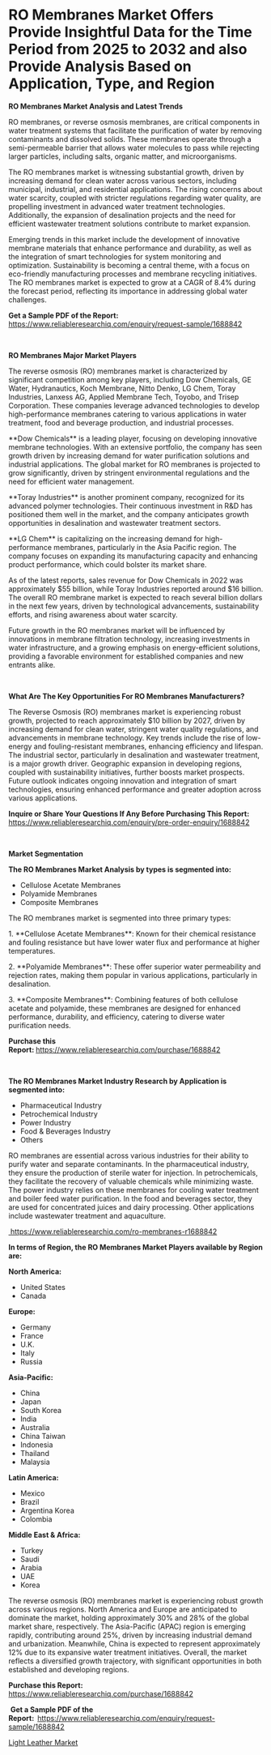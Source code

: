 <p><h1>RO Membranes Market Offers Provide Insightful Data for the Time Period from 2025 to 2032 and also Provide Analysis Based on Application, Type, and Region</h1></p><p><strong>RO Membranes Market Analysis and Latest Trends</strong></p>
<p><p>RO membranes, or reverse osmosis membranes, are critical components in water treatment systems that facilitate the purification of water by removing contaminants and dissolved solids. These membranes operate through a semi-permeable barrier that allows water molecules to pass while rejecting larger particles, including salts, organic matter, and microorganisms.</p><p>The RO membranes market is witnessing substantial growth, driven by increasing demand for clean water across various sectors, including municipal, industrial, and residential applications. The rising concerns about water scarcity, coupled with stricter regulations regarding water quality, are propelling investment in advanced water treatment technologies. Additionally, the expansion of desalination projects and the need for efficient wastewater treatment solutions contribute to market expansion.</p><p>Emerging trends in this market include the development of innovative membrane materials that enhance performance and durability, as well as the integration of smart technologies for system monitoring and optimization. Sustainability is becoming a central theme, with a focus on eco-friendly manufacturing processes and membrane recycling initiatives. The RO membranes market is expected to grow at a CAGR of 8.4% during the forecast period, reflecting its importance in addressing global water challenges.</p></p>
<p><strong>Get a Sample PDF of the Report:&nbsp;</strong> <a href="https://www.reliableresearchiq.com/enquiry/request-sample/1688842?utm_campaign=3514&utm_medium=2&utm_source=Github&utm_content=ia&utm_term=31032025&utm_id=ro-membranes">https://www.reliableresearchiq.com/enquiry/request-sample/1688842</a></p>
<p>&nbsp;</p>
<p><strong>RO Membranes Major Market Players</strong></p>
<p><p>The reverse osmosis (RO) membranes market is characterized by significant competition among key players, including Dow Chemicals, GE Water, Hydranautics, Koch Membrane, Nitto Denko, LG Chem, Toray Industries, Lanxess AG, Applied Membrane Tech, Toyobo, and Trisep Corporation. These companies leverage advanced technologies to develop high-performance membranes catering to various applications in water treatment, food and beverage production, and industrial processes.</p><p>**Dow Chemicals** is a leading player, focusing on developing innovative membrane technologies. With an extensive portfolio, the company has seen growth driven by increasing demand for water purification solutions and industrial applications. The global market for RO membranes is projected to grow significantly, driven by stringent environmental regulations and the need for efficient water management.</p><p>**Toray Industries** is another prominent company, recognized for its advanced polymer technologies. Their continuous investment in R&D has positioned them well in the market, and the company anticipates growth opportunities in desalination and wastewater treatment sectors.</p><p>**LG Chem** is capitalizing on the increasing demand for high-performance membranes, particularly in the Asia Pacific region. The company focuses on expanding its manufacturing capacity and enhancing product performance, which could bolster its market share.</p><p>As of the latest reports, sales revenue for Dow Chemicals in 2022 was approximately $55 billion, while Toray Industries reported around $16 billion. The overall RO membrane market is expected to reach several billion dollars in the next few years, driven by technological advancements, sustainability efforts, and rising awareness about water scarcity.</p><p>Future growth in the RO membranes market will be influenced by innovations in membrane filtration technology, increasing investments in water infrastructure, and a growing emphasis on energy-efficient solutions, providing a favorable environment for established companies and new entrants alike.</p></p>
<p>&nbsp;</p>
<p><strong>What Are The Key Opportunities For RO Membranes Manufacturers?</strong></p>
<p><p>The Reverse Osmosis (RO) membranes market is experiencing robust growth, projected to reach approximately $10 billion by 2027, driven by increasing demand for clean water, stringent water quality regulations, and advancements in membrane technology. Key trends include the rise of low-energy and fouling-resistant membranes, enhancing efficiency and lifespan. The industrial sector, particularly in desalination and wastewater treatment, is a major growth driver. Geographic expansion in developing regions, coupled with sustainability initiatives, further boosts market prospects. Future outlook indicates ongoing innovation and integration of smart technologies, ensuring enhanced performance and greater adoption across various applications.</p></p>
<p><strong>Inquire or Share Your Questions If Any Before Purchasing This Report:</strong> <a href="https://www.reliableresearchiq.com/enquiry/pre-order-enquiry/1688842?utm_campaign=3514&utm_medium=2&utm_source=Github&utm_content=ia&utm_term=31032025&utm_id=ro-membranes">https://www.reliableresearchiq.com/enquiry/pre-order-enquiry/1688842</a></p>
<p>&nbsp;</p>
<p><strong>Market Segmentation</strong></p>
<p><strong>The RO Membranes Market Analysis by types is segmented into:</strong></p>
<p><ul><li>Cellulose Acetate Membranes</li><li>Polyamide Membranes</li><li>Composite Membranes</li></ul></p>
<p><p>The RO membranes market is segmented into three primary types: </p><p>1. **Cellulose Acetate Membranes**: Known for their chemical resistance and fouling resistance but have lower water flux and performance at higher temperatures.</p><p>   </p><p>2. **Polyamide Membranes**: These offer superior water permeability and rejection rates, making them popular in various applications, particularly in desalination.</p><p>   </p><p>3. **Composite Membranes**: Combining features of both cellulose acetate and polyamide, these membranes are designed for enhanced performance, durability, and efficiency, catering to diverse water purification needs.</p></p>
<p><strong>Purchase this Report:&nbsp;</strong><a href="https://www.reliableresearchiq.com/purchase/1688842?utm_campaign=3514&utm_medium=2&utm_source=Github&utm_content=ia&utm_term=31032025&utm_id=ro-membranes">https://www.reliableresearchiq.com/purchase/1688842</a></p>
<p>&nbsp;</p>
<p><strong>The RO Membranes Market Industry Research by Application is segmented into:</strong></p>
<p><ul><li>Pharmaceutical Industry</li><li>Petrochemical Industry</li><li>Power Industry</li><li>Food & Beverages Industry</li><li>Others</li></ul></p>
<p><p>RO membranes are essential across various industries for their ability to purify water and separate contaminants. In the pharmaceutical industry, they ensure the production of sterile water for injection. In petrochemicals, they facilitate the recovery of valuable chemicals while minimizing waste. The power industry relies on these membranes for cooling water treatment and boiler feed water purification. In the food and beverages sector, they are used for concentrated juices and dairy processing. Other applications include wastewater treatment and aquaculture.</p></p>
<p><a href="https://www.reliableresearchiq.com/ro-membranes-r1688842?utm_campaign=3514&utm_medium=2&utm_source=Github&utm_content=ia&utm_term=31032025&utm_id=ro-membranes">&nbsp;https://www.reliableresearchiq.com/ro-membranes-r1688842</a></p>
<p><strong>In terms of Region, the RO Membranes Market Players available by Region are:</strong></p>
<p>
    <p> <strong> North America: </strong>
        <ul>
            <li>United States</li>
            <li>Canada</li>
        </ul>
        </p> 
    <p> <strong> Europe: </strong>
        <ul>
            <li>Germany</li>
            <li>France</li>
            <li>U.K.</li>
            <li>Italy</li>
            <li>Russia</li>
        </ul>
        </p> 
    <p> <strong> Asia-Pacific: </strong>
        <ul>
            <li>China</li>
            <li>Japan</li>
            <li>South Korea</li>
            <li>India</li>
            <li>Australia</li>
            <li>China Taiwan</li>
            <li>Indonesia</li>
            <li>Thailand</li>
            <li>Malaysia</li>
        </ul>
        </p> 
    <p> <strong> Latin America: </strong>
        <ul>
            <li>Mexico</li>
            <li>Brazil</li>
            <li>Argentina Korea</li>
            <li>Colombia</li>
        </ul>
        </p> 
    <p> <strong> Middle East & Africa: </strong>
        <ul>
            <li>Turkey</li>
            <li>Saudi</li>
            <li>Arabia</li>
            <li>UAE</li>
            <li>Korea</li>
        </ul>
    </p>
    </p>
<p><p>The reverse osmosis (RO) membranes market is experiencing robust growth across various regions. North America and Europe are anticipated to dominate the market, holding approximately 30% and 28% of the global market share, respectively. The Asia-Pacific (APAC) region is emerging rapidly, contributing around 25%, driven by increasing industrial demand and urbanization. Meanwhile, China is expected to represent approximately 12% due to its expansive water treatment initiatives. Overall, the market reflects a diversified growth trajectory, with significant opportunities in both established and developing regions.</p></p>
<p><strong>Purchase this Report: </strong><a href="https://www.reliableresearchiq.com/purchase/1688842?utm_campaign=3514&utm_medium=2&utm_source=Github&utm_content=ia&utm_term=31032025&utm_id=ro-membranes">https://www.reliableresearchiq.com/purchase/1688842</a></p>
<p>&nbsp;<strong>Get a Sample PDF of the Report:&nbsp;&nbsp;</strong><a href="https://www.reliableresearchiq.com/enquiry/request-sample/1688842?utm_campaign=3514&utm_medium=2&utm_source=Github&utm_content=ia&utm_term=31032025&utm_id=ro-membranes">https://www.reliableresearchiq.com/enquiry/request-sample/1688842</a></p>
<p><strong></strong></p>
<p><p><a href="https://github.com/groszsaoudrd/Market-Research-Report-List-1/blob/main/light-leather-market.md?utm_campaign=3514&utm_medium=2&utm_source=Github&utm_content=ia&utm_term=31032025&utm_id=ro-membranes">Light Leather Market</a></p></p>
